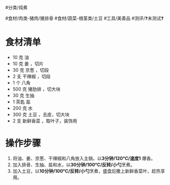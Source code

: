 #分类/炖煮 
 
#食材/肉类-猪肉/猪排骨 #食材/蔬菜-根茎类/土豆 
#工具/美善品 
#测评/❓未测试❓ 

# 食材清单

- 10 克 油
- 10 克 姜 ，切片
- 30 克 京葱 ，切段
- 2 支 干辣椒 ，切段
- 1 个 八角
- 500 克 猪肋排 ，切大块
- 30 克 生抽
- 1 茶匙 盐
- 200 克 水
- 300 克 土豆 ，去皮，切大块
- 2 支 新鲜香菜 ，取叶子，装饰用

# 操作步骤

1. 将油、姜、京葱、干辣椒和八角放入主锅，以**3分钟/120°C/速度1** 爆香。
2. 加入排骨、生抽、盐和水，以**30分钟/100°C/反转/小勺**烹煮。
3. 加入土豆，以**10分钟/100°C/反转/小勺**烹煮，盛盘后撒上新鲜香菜叶，趁热享用。